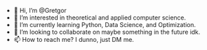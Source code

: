 - 👋 Hi, I’m @Gretgor
- 👀 I’m interested in theoretical and applied computer science.
- 🌱 I’m currently learning Python, Data Science, and Optimization.
- 💞️ I’m looking to collaborate on maybe something in the future idk.
- 📫 How to reach me? I dunno, just DM me.

<!---
Gretgor/Gretgor is a ✨ special ✨ repository because its `README.md` (this file) appears on your GitHub profile.
You can click the Preview link to take a look at your changes.
--->
